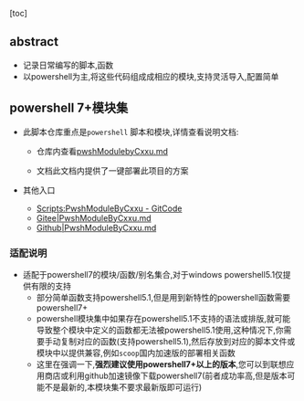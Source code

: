 [toc]



## abstract

- 记录日常编写的脚本,函数
- 以powershell为主,将这些代码组成成相应的模块,支持灵活导入,配置简单

## powershell 7+模块集

- 此脚本仓库重点是`powershell` 脚本和模块,详情查看说明文档:
  - 仓库内查看[pwshModulebyCxxu.md](./PwshModuleByCxxu.md)
  
  - 文档此文档内提供了一键部署此项目的方案
  
- 其他入口
  -  [Scripts:PwshModuleByCxxu - GitCode](https://gitcode.com/xuchaoxin1375/Scripts/blob/main/PwshModuleByCxxu.md)
  -  [Gitee|PwshModuleByCxxu.md](https://gitee.com/xuchaoxin1375/scripts/blob/main/PwshModuleByCxxu.md)
  -  [Github|PwshModuleByCxxu.md](https://github.com/xuchaoxin1375/scripts/blob/main/PwshModuleByCxxu.md)

### 适配说明

- 适配于powershell7的模块/函数/别名集合,对于windows powershell5.1仅提供有限的支持
  - 部分简单函数支持powershell5.1,但是用到新特性的powershell函数需要powershell7+
  - powershell模块集中如果存在powershell5.1不支持的语法或排版,就可能导致整个模块中定义的函数都无法被powershell5.1使用,这种情况下,你需要手动复制对应的函数(支持powershell5.1),然后存放到对应的脚本文件或模块中以提供兼容,例如`scoop`国内加速版的部署相关函数
  - 这里在强调一下,**强烈建议使用powershell7+以上的版本**,您可以到联想应用商店或利用github加速镜像下载powershell7(前者成功率高,但是版本可能不是最新的,本模块集不要求最新版即可运行)

